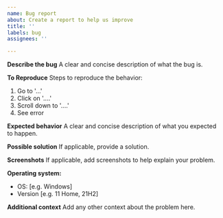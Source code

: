 ```yaml
---
name: Bug report
about: Create a report to help us improve
title: ''
labels: bug
assignees: ''

---
```


**Describe the bug**
A clear and concise description of what the bug is.

**To Reproduce**
Steps to reproduce the behavior:
1. Go to '...'
2. Click on '....'
3. Scroll down to '....'
4. See error

**Expected behavior**
A clear and concise description of what you expected to happen.

**Possible solution**
If applicable, provide a solution.

**Screenshots**
If applicable, add screenshots to help explain your problem.

**Operating system:**
 - OS: [e.g. Windows]
 - Version [e.g. 11 Home, 21H2]

**Additional context**
Add any other context about the problem here.
